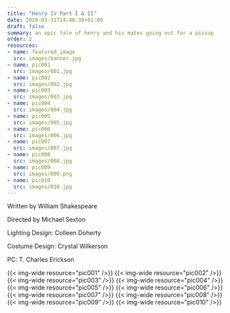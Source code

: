 ```yaml
---
title: "Henry IV Part I & II"
date: 2020-03-31T14:48:38+01:00
draft: false
summary: an epic tale of henry and his mates going out for a pissup
order: 2
resources:
- name: featured_image
  src: images/banner.jpg
- name: pic001
  src: images/001.jpg
- name: pic002
  src: images/002.jpg
- name: pic003
  src: images/003.jpg
- name: pic004
  src: images/004.jpg
- name: pic005
  src: images/005.jpg
- name: pic006
  src: images/006.jpg
- name: pic007
  src: images/007.jpg
- name: pic008
  src: images/008.jpg
- name: pic009
  src: images/009.png
- name: pic010
  src: images/010.jpg
---
```

Written by William Shakespeare

Directed by Michael Sexton

Lighting Design: Colleen Doherty

Costume Design: Crystal Wilkerson

PC: T. Charles Erickson

{{< img-wide resource="pic001" />}}
{{< img-wide resource="pic002" />}}
{{< img-wide resource="pic003" />}}
{{< img-wide resource="pic004" />}}
{{< img-wide resource="pic005" />}}
{{< img-wide resource="pic006" />}}
{{< img-wide resource="pic007" />}}
{{< img-wide resource="pic008" />}}
{{< img-wide resource="pic009" />}}
{{< img-wide resource="pic010" />}}
